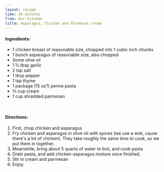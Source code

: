 ```yaml
---
layout: recipe
time: 30 minutes
from: Our kitchen
title: Asparagus, Chicken and Parmesan cream
---
```


#### Ingredients:

* 1 chicken breast of reasonable size, chopped into 1 cubic inch chunks
* 1 bunch asparagus of reasonable size, also chopped
* Some olive oil
* 1 ½ tbsp garlic
* 2 tsp salt
* 1 tbsp pepper
* 1 tsp thyme
* 1 package (15 oz?) penne pasta
* ⅔ cup cream
* 1 cup shredded parmesan

<br>

#### Directions:

1. First, chop chicken and asparagus
2. Fry chicken and asparagus in olive oil with spices (we use a wok, cause there's a lot of chicken). They take roughly the same time to cook, so we put them in together.
3. Meanwhile, bring about 5 quarts of water to boil, and cook pasta
4. Drain pasta, and add chicken-asparagus mixture once finished.
5. Stir in cream and parmesan
6. Enjoy
